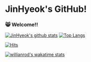 # JinHyeok's GitHub!

### 😸 Welcome!!

[![JinHyeok's github stats](https://github-readme-stats.vercel.app/api?username=Lee-Jin-Hyeok&theme=tokyonight)](https://github.com/anuraghazra/github-readme-stats)
[![Top Langs](https://github-readme-stats.vercel.app/api/top-langs/?username=Lee-Jin-Hyeok&layout=compact&show_icons=true&theme=tokyonight)](https://github.com/anuraghazra/github-readme-stats)

[![Hits](https://hits.seeyoufarm.com/api/count/incr/badge.svg?url=https%3A%2F%2Fgithub.com%2FLee-Jin-Hyeok&count_bg=%2379C83D&title_bg=%23555555&icon=&icon_color=%23E7E7E7&title=hits&edge_flat=false)](https://hits.seeyoufarm.com)

[![willianrod's wakatime stats](https://github-readme-stats.vercel.app/api/wakatime?username=Lee-Jin-Hyeok)](https://github.com/anuraghazra/github-readme-stats)

<!--
**Lee-Jin-Hyeok/Lee-Jin-Hyeok** is a ✨ _special_ ✨ repository because its `README.md` (this file) appears on your GitHub profile.

Here are some ideas to get you started:

- 🔭 I’m currently working on ...
- 🌱 I’m currently learning ...
- 👯 I’m looking to collaborate on ...
- 🤔 I’m looking for help with ...
- 💬 Ask me about ...
- 📫 How to reach me: ...
- 😄 Pronouns: ...
- ⚡ Fun fact: ...
-->
